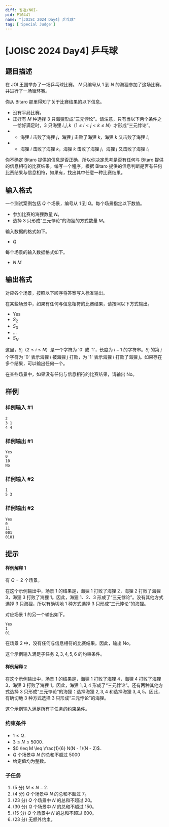 ```yaml
---
diff: 省选/NOI-
pid: P10441
name: "[JOISC 2024 Day4] 乒乓球"
tag: ['Special Judge']
---
```

# [JOISC 2024 Day4] 乒乓球
## 题目描述

在 JOI 王国举办了一场乒乓球比赛。 $N$ 只编号从 $1$ 到 $N$ 的海狸参加了这场比赛，并进行了一场循环赛。

你从 Bitaro 那里得知了关于比赛结果的以下信息。

-  没有平局比赛。
- 正好有 $M$ 种选择 $3$ 只海狸形成“三元悖论”。请注意，只有当以下两个条件之一恰好满足时，$3$ 只海狸 $i, j, k$（$1 \leq i < j < k \leq N$）才形成“三元悖论”。
- - 海狸 $i$ 击败了海狸 $j$，海狸 $j$ 击败了海狸 $k$，海狸 $k$ 又击败了海狸 $i$。
- - 海狸 $i$ 击败了海狸 $k$，海狸 $k$ 击败了海狸 $j$，海狸 $j$ 又击败了海狸 $i$。

你不确定 Bitaro 提供的信息是否正确，所以你决定思考是否有任何与 Bitaro 提供的信息相符的比赛结果。编写一个程序，根据 Bitaro 提供的信息判断是否有任何比赛结果与信息相符，如果有，找出其中任意一种比赛结果。
## 输入格式

一个测试案例包括 $Q$ 个场景，编号从 $1$ 到 $Q$。每个场景指定以下数值。

- 参加比赛的海狸数量 $N$。
- 选择 $3$ 只形成“三元悖论”的海狸的方式数量 $M$。

输入数据的格式如下。

- $Q$

每个场景的输入数据格式如下。

- $N$ $M$
## 输出格式

对应各个场景，按照以下顺序将答案写入标准输出。

在某些场景中，如果有任何与信息相符的比赛结果，请按照以下方式输出。

- Yes
- $S_2$
- $S_3$
- ...
- $S_N$

这里，$S_i$（$2 \leq i \leq N$）是一个字符为 '0' 或 '1'，长度为 $i-1$ 的字符串。$S_i$ 的第 $j$ 个字符为 '0' 表示海狸 $i$ 被海狸 $j$ 打败，为 '1' 表示海狸 $i$ 打败了海狸 $j$。如果存在多个结果，可以输出任何一个。

在某些场景中，如果没有任何与信息相符的比赛结果，请输出 No。
## 样例

### 样例输入 #1
```
2
3 1
4 4
```
### 样例输出 #1
```
Yes
0
10
No
```
### 样例输入 #2
```
1
5 3
```
### 样例输出 #2
```
Yes
0
11
001
0101
```
## 提示

#### 样例解释 1

有 $Q = 2$ 个场景。

在这个示例输出中，场景 $1$ 的结果是，海狸 $1$ 打败了海狸 $2$，海狸 $2$ 打败了海狸 $3$，海狸 $3$ 打败了海狸 $1$。因此，海狸 $1$、$2$、$3$ 形成了“三元悖论”。没有其他方式选择 $3$ 只海狸，所以有确切地 $1$ 种方式选择 $3$ 只形成“三元悖论”的海狸。

对应场景 $1$ 的另一个输出如下。

```
Yes
1
01
```

在场景 $2$ 中，没有任何与信息相符的比赛结果。因此，输出 No。

这个示例输入满足子任务 $2,3,4,5,6$ 的约束条件。

#### 样例解释 2

在这个示例输出中，场景 $1$ 的结果是，海狸 $1$ 打败了海狸 $4$，海狸 $4$ 打败了海狸 $3$，海狸 $3$ 打败了海狸 $1$。因此，海狸 $1,3,4$ 形成了“三元悖论”。还有两种其他方式选择 $3$ 只形成“三元悖论”的海狸：选择海狸 $2,3,4$ 和选择海狸 $3,4,5$。因此，有确切地 $3$ 种方式选择 $3$ 只形成“三元悖论”的海狸。

这个示例输入满足所有子任务的约束条件。


### 约束条件

- $1 \leq Q$．
- $3 \leq N \leq 5000$．
- $0 \leq M \leq \frac{1}{6} N(N - 1)(N - 2)$．
- $Q$ 个场景中 $N$ 的总和不超过 5000
- 给定值均为整数。

### 子任务

1. (5 分) $M \leq N - 2$．
2. (4 分) $Q$ 个场景中 $N$ 的总和不超过 7。
3. (23 分) $Q$ 个场景中 $N$ 的总和不超过 20。
4. (30 分) $Q$ 个场景中 $N$ 的总和不超过 150。
5. (15 分) $Q$ 个场景中 $N$ 的总和不超过 600。
6. (23 分) 无额外约束。
